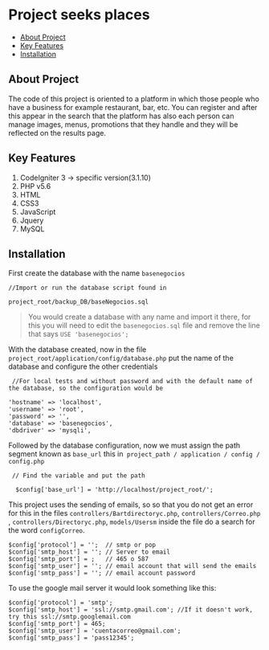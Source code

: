 # Project seeks places

* [About Project](#about-project)
* [Key Features](#Key-Features)
* [Installation](#installation)

## About Project

The code of this project is oriented to a platform in which those people who have a business for example restaurant, bar, etc. You can register and after this appear in the search that the platform has also each person can manage images, menus, promotions that they handle and they will be reflected on the results page.

## Key Features

1. CodeIgniter 3 -> specific version(3.1.10)
2. PHP v5.6
3. HTML
4. CSS3
5. JavaScript
6. Jquery
7. MySQL

## Installation

First create the database with the name `basenegocios`

```
//Import or run the database script found in

project_root/backup_DB/baseNegocios.sql

```

> You would create a database with any name and import it there, for this you will need to edit the `basenegocios.sql` file and remove the line that says `USE 'basenegocios';`

With the database created, now in the file `project_root/application/config/database.php` put the name of the database and configure the other credentials
```
 //For local tests and without password and with the default name of the database, so the configuration would be

'hostname' => 'localhost',
'username' => 'root',
'password' => '',
'database' => 'basenegocios',
'dbdriver' => 'mysqli',
```

Followed by the database configuration, now we must assign the path segment known as `base_url` this in` project_path / application / config / config.php`
```
 // Find the variable and put the path

  $config['base_url'] = 'http://localhost/project_root/';
```

This project uses the sending of emails, so so that you do not get an error for this in the files `controllers/Bartdirectoryc.php`, `controllers/Correo.php `, `controllers/Directoryc.php`, `models/Usersm` inside the file do a search for the word `configCorreo`.
```
$config['protocol'] = '';  // smtp or pop
$config['smtp_host'] = ''; // Server to email
$config['smtp_port'] = ;   // 465 o 587
$config['smtp_user'] = ''; // email account that will send the emails
$config['smtp_pass'] = ''; // email account password
```

To use the google mail server it would look something like this:
```
$config['protocol'] = 'smtp';
$config['smtp_host'] = 'ssl://smtp.gmail.com'; //If it doesn't work, try this ssl://smtp.googlemail.com
$config['smtp_port'] = 465;
$config['smtp_user'] = 'cuentacorreo@gmail.com';
$config['smtp_pass'] = 'pass12345';
```
